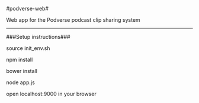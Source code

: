 #podverse-web#

Web app for the Podverse podcast clip sharing system

---

###Setup instructions###

source init_env.sh

npm install

bower install

node app.js

open localhost:9000 in your browser
